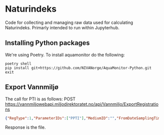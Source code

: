 # Naturindeks

Code for collecting and managing raw data used for calculating Naturindeks.
Primarly intended to run within Jupyterhub.

## Installing Python packages

We're using Poetry. To install aquamonitor do the following:
```
poetry shell
pip install git+https://github.com/NIVANorge/AquaMonitor-Python.git
exit
```

## Export Vannmiljø

The call for PTI is as follows:
POST
https://vannmiljowebapi.miljodirektoratet.no/api/Vannmiljo/ExportRegistrations
```json
{"RegType":1,"ParameterIDs":["PPTI"],"MediumID":"","FromDateSamplingTime":"2020-01-01","ToDateSamplingTime":"2024-10-22","LatinskNavnID":"","ActivityID":"","AnalysisMethodID":"","SamplingMethodID":"","RegValueOperator":"","RegValue":"","RegValue2":"","UpperDepthOperator":"","UpperDepth":"","UpperDepth2":"","UpperDepthIncludeNull":"","LowerDepthOperator":"","LowerDepth":"","LowerDepth2":"","LowerDepthIncludeNull":"","Employer":"","Contractor":"","ExportType":"redigering","WaterLocationIDFilter":[]}
```
Response is the file.